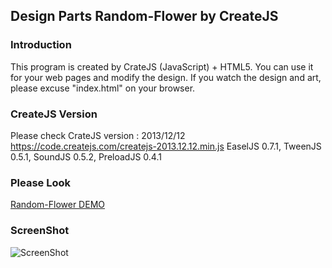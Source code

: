 ## Design Parts Random-Flower by CreateJS
### Introduction
This program is created by CrateJS (JavaScript) + HTML5. You can use it for your web pages and modify the design. If you watch the design and art, please excuse "index.html" on your browser.  
   
### CreateJS Version
Please check CrateJS version : 2013/12/12  
https://code.createjs.com/createjs-2013.12.12.min.js EaselJS 0.7.1, TweenJS 0.5.1, SoundJS 0.5.2, PreloadJS 0.4.1

### Please Look
[Random-Flower DEMO](http://okaal.html.xdomain.jp/logs/generative-art/createjs/flower/flower_random.html)

### ScreenShot  
![ScreenShot](https://github.com/jirotubuyaki/Random-Flower/blob/master/ScreenShot.png)  
